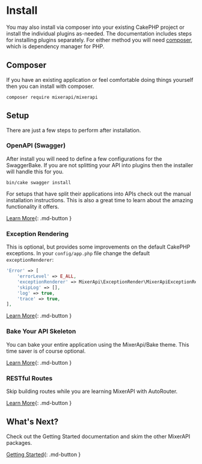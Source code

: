# Install

<!-- The easiest way to install MixerAPI is through the app skeleton. --->
You may also install via composer into your existing CakePHP project or install the individual plugins as-needed. The 
documentation includes steps for installing plugins separately. For either method you will need 
[composer](https://getcomposer.org/doc/00-intro.md#installation-linux-unix-macos), which is dependency manager for PHP.

<!--
## App Skeleton

Installing from the application skeleton is great if you are starting your API from scratch. It will install the 
latest version of CakePHP and MixerAPI. The App Skeleton also comes with an optional 
[docker-compose](https://docs.docker.com/compose/) setup.

```console
composer create-project -s dev --prefer-dist mixerapi/app 
```
-->

## Composer

If you have an existing application or feel comfortable doing things yourself then you can install with composer.

```console
composer require mixerapi/mixerapi
```

## Setup

There are just a few steps to perform after installation.

### OpenAPI (Swagger)

After install you will need to define a few configurations for the SwaggerBake. If you are not splitting your API into 
plugins then the installer will handle this for you.

```console
bin/cake swagger install
```

For setups that have split their applications into APIs check out the manual installation instructions. This is also a 
great time to learn about the amazing functionality it offers.

[Learn More](/cakephp-swagger-bake){: .md-button }

### Exception Rendering

This is optional, but provides some improvements on the default CakePHP exceptions. In your `config/app.php` file 
change the default `exceptionRenderer`:

```php
'Error' => [
    'errorLevel' => E_ALL,
    'exceptionRenderer' => MixerApi\ExceptionRender\MixerApiExceptionRenderer::class,
    'skipLog' => [],
    'log' => true,
    'trace' => true,
],
```

[Learn More](/exception-render){: .md-button }

### Bake Your API Skeleton

You can bake your entire application using the MixerApi/Bake theme. This time saver is of course optional.

[Learn More](/bake){: .md-button }

### RESTful Routes

Skip building routes while you are learning MixerAPI with AutoRouter.

[Learn More](/rest){: .md-button }

## What's Next?

Check out the Getting Started documentation and skim the other MixerAPI packages.

[Getting Started](/getting-started){: .md-button }